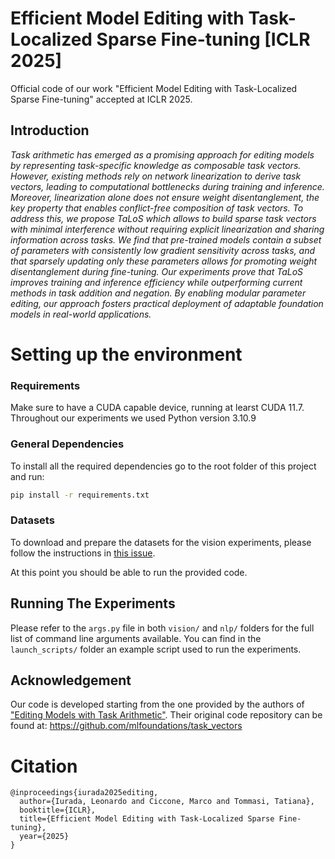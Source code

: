 # Efficient Model Editing with Task-Localized Sparse Fine-tuning [ICLR 2025]
Official code of our work "Efficient Model Editing with Task-Localized Sparse Fine-tuning" accepted at ICLR 2025.

## Introduction
<i>Task arithmetic has emerged as a promising approach for editing models by representing task-specific knowledge as composable task vectors. However, existing methods rely on network linearization to derive task vectors, leading to computational bottlenecks during training and inference. Moreover, linearization alone does not ensure weight disentanglement, the key property that enables conflict-free composition of task vectors. To address this, we propose TaLoS which allows to build sparse task vectors with minimal interference without requiring explicit linearization and sharing information across tasks. We find that pre-trained models contain a subset of parameters with consistently low gradient sensitivity across tasks, and that sparsely updating only these parameters allows for promoting weight disentanglement during fine-tuning. Our experiments prove that TaLoS improves training and inference efficiency while outperforming current methods in task addition and negation. By enabling modular parameter editing, our approach fosters practical deployment of adaptable foundation models in real-world applications.</i>

# Setting up the environment
### Requirements
Make sure to have a CUDA capable device, running at learst CUDA 11.7. Throughout our experiments we used Python version 3.10.9

### General Dependencies
To install all the required dependencies go to the root folder of this project and run:
```bash
pip install -r requirements.txt
```

### Datasets
To download and prepare the datasets for the vision experiments, please follow the instructions in [this issue](https://github.com/mlfoundations/task_vectors/issues/1).

At this point you should be able to run the provided code.

## Running The Experiments
Please refer to the `args.py` file in both `vision/` and `nlp/` folders for the full list of command line arguments available. You can find in the `launch_scripts/` folder an example script used to run the experiments.

## Acknowledgement
Our code is developed starting from the one provided by the authors of ["Editing Models with Task Arithmetic"](https://arxiv.org/abs/2212.04089). Their original code repository can be found at: https://github.com/mlfoundations/task_vectors

# Citation
```
@inproceedings{iurada2025editing,
  author={Iurada, Leonardo and Ciccone, Marco and Tommasi, Tatiana},
  booktitle={ICLR}, 
  title={Efficient Model Editing with Task-Localized Sparse Fine-tuning}, 
  year={2025}
}
```
